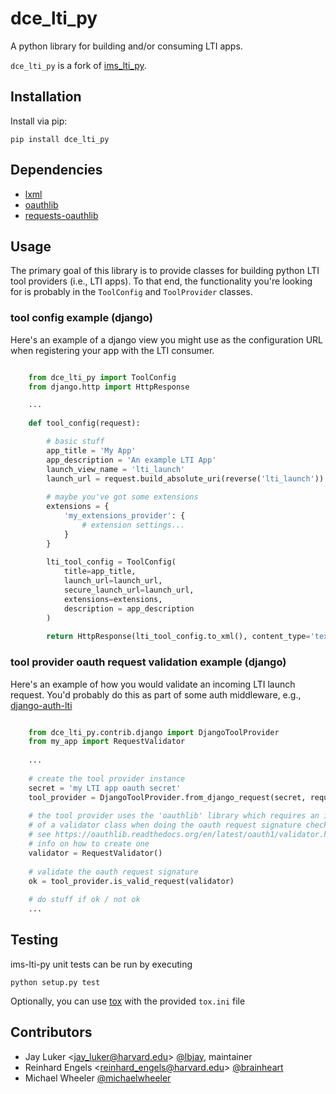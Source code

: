 # dce_lti_py

A python library for building and/or consuming LTI apps.

`dce_lti_py` is a fork of [ims_lti_py](https://github.com/tophatmonocle/ims_lti_py).

## Installation

Install via pip:

```
pip install dce_lti_py
```

## Dependencies

 * [lxml](https://github.com/lxml/lxml)
 * [oauthlib](https://github.com/idan/oauthlib)
 * [requests-oauthlib](https://github.com/requests/requests-oauthlib)

## Usage

The primary goal of this library is to provide classes for building python LTI 
tool providers (i.e., LTI apps). To that end, the functionality you're looking
for is probably in the `ToolConfig` and `ToolProvider` classes.

### tool config example (django)

Here's an example of a django view you might use as the configuration URL when
registering your app with the LTI consumer.

```python

    from dce_lti_py import ToolConfig
    from django.http import HttpResponse

    ...
    
    def tool_config(request):

        # basic stuff
        app_title = 'My App'
        app_description = 'An example LTI App'
        launch_view_name = 'lti_launch'
        launch_url = request.build_absolute_uri(reverse('lti_launch'))
        
        # maybe you've got some extensions
        extensions = {
            'my_extensions_provider': {
                # extension settings...
            }
        }
        
        lti_tool_config = ToolConfig(
            title=app_title,
            launch_url=launch_url,
            secure_launch_url=launch_url,
            extensions=extensions,
            description = app_description
        )
    
        return HttpResponse(lti_tool_config.to_xml(), content_type='text/xml')
```

### tool provider oauth request validation example (django)

Here's an example of how you would validate an incoming LTI launch request. You'd
probably do this as part of some auth middleware, e.g., [django-auth-lti](https://github.com/Harvard-University-iCommons/django-auth-lti)

```python

    from dce_lti_py.contrib.django import DjangoToolProvider
    from my_app import RequestValidator
    
    ...
    
    # create the tool provider instance
    secret = 'my LTI app oauth secret'
    tool_provider = DjangoToolProvider.from_django_request(secret, request)
    
    # the tool provider uses the 'oauthlib' library which requires an instance
    # of a validator class when doing the oauth request signature checking.
    # see https://oauthlib.readthedocs.org/en/latest/oauth1/validator.html for 
    # info on how to create one
    validator = RequestValidator()
    
    # validate the oauth request signature
    ok = tool_provider.is_valid_request(validator)
    
    # do stuff if ok / not ok
    ...
```

## Testing
ims-lti-py unit tests can be run by executing

    python setup.py test

Optionally, you can use [tox](https://tox.readthedocs.org/) with the provided `tox.ini` file

## Contributors

* Jay Luker \<<jay_luker@harvard.edu>\> [@lbjay](http://github.com/lbjay), maintainer
* Reinhard Engels \<<reinhard_engels@harvard.edu>\> [@brainheart](https://github.com/brainheart)
* Michael Wheeler [@michaelwheeler](https://github.com/michaelwheeler)

